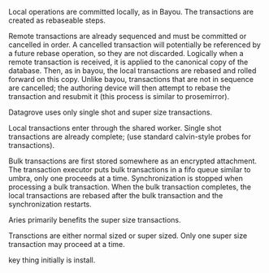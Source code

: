 
Local operations are committed locally, as in Bayou. The transactions are created as rebaseable steps.

Remote transactions are already sequenced and must be committed or cancelled in order. A cancelled transaction will potentially be referenced by a future rebase operation, so they are not discarded. Logically when a remote transaction is received, it is applied to the canonical copy of the database. Then, as in bayou, the local transactions are rebased and rolled forward on this copy. Unlike bayou, transactions that are not in sequence are cancelled; the authoring device will then attempt to rebase the transaction and resubmit it (this process is similar to prosemirror).





Datagrove uses only single shot and super size transactions. 

Local transactions enter through the shared worker. Single shot transactions are already complete; (use standard calvin-style probes for transactions). 

Bulk transactions are first stored somewhere as an encrypted attachment. The transaction executor puts bulk transactions in a fifo queue similar to umbra, only one proceeds at a time. Synchronization is stopped when processing a bulk transaction. When the bulk transaction completes, the local transactions are rebased after the bulk transaction and the synchronization restarts.

Aries primarily benefits the super size transactions.




Transctions are either normal sized or super sized. Only one super size transaction may proceed at a time. 

key thing initially is install.